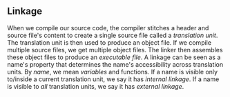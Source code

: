 ## Linkage

When we compile our source code, the compiler stitches a header and source file's content to create a single source file called a _translation unit_. The translation unit is then used to produce an object file. If we compile multiple source files, we get multiple object files. The linker then assembles these object files to produce an _executable file_.
    A linkage can be seen as a name's property that determines the name's accessibility across translation units. By _name_, we mean _variables_ and functions. If a name is visible only to/inside a current translation unit, we say it has _internal linkage_. If a name is visible to _all_ translation units, we say it has _external linkage_.
